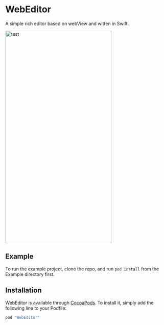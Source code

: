 # WebEditor

A simple rich editor based on webView and witten in Swift.     

<img src="https://github.com/tingting-anne/WebEditor/raw/master/Example/ScreenShot/thumb_IMG_1004_1024.jpg" alt="test" width="332" height="665">

## Example

To run the example project, clone the repo, and run `pod install` from the Example directory first.

## Installation

WebEditor is available through [CocoaPods](http://cocoapods.org). To install it, simply add the following line to your Podfile:

```ruby
pod "WebEditor"
```
